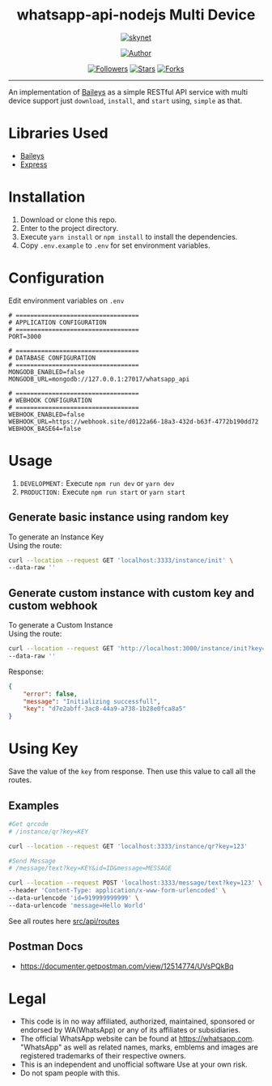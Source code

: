 <h1 align="center"> whatsapp-api-nodejs Multi Device</h1>
</p>
<p align="center">
<a href="#"><img title="skynet" src="https://img.shields.io/badge/whatsapp api nodejs Multi Device-black?style=for-the-badge"></a>
</p>
<p align="center">
<a href="https://github.com/salman0ansari"><img title="Author" src="https://img.shields.io/badge/Author-Mohd Salman Ansari-black.svg?style=for-the-badge&logo=github"></a>
</p>
<p align="center">
<a href="https://github.com/salman0ansari/whatsapp-api-nodejs"><img title="Followers" src="https://img.shields.io/github/followers/salman0ansari?color=black&style=flat-square"></a>
<a href="https://github.com/salman0ansari/whatsapp-api-nodejs"><img title="Stars" src="https://img.shields.io/github/stars/salman0ansari/whatsapp-api-nodejs?color=black&style=flat-square"></a>
<a href="https://github.com/salman0ansari/whatsapp-api-nodejs/network/members"><img title="Forks" src="https://img.shields.io/github/forks/salman0ansari/whatsapp-api-nodejs?color=black&style=flat-square"></a>

---

An implementation of [Baileys](https://github.com/adiwajshing/Baileys/) as a simple RESTful API service with multi device support just `download`, `install`, and `start` using, `simple` as that.

# Libraries Used

-   [Baileys](https://github.com/adiwajshing/Baileys/)
-   [Express](https://github.com/expressjs/express)

# Installation

1. Download or clone this repo.
2. Enter to the project directory.
3. Execute `yarn install` or `npm install` to install the dependencies.
4. Copy `.env.example` to `.env` for set environment variables.

# Configuration

Edit environment variables on `.env`

```env
# ==================================
# APPLICATION CONFIGURATION
# ==================================
PORT=3000

# ==================================
# DATABASE CONFIGURATION
# ==================================
MONGODB_ENABLED=false
MONGODB_URL=mongodb://127.0.0.1:27017/whatsapp_api

# ==================================
# WEBHOOK CONFIGURATION
# ==================================
WEBHOOK_ENABLED=false
WEBHOOK_URL=https://webhook.site/d0122a66-18a3-432d-b63f-4772b190dd72
WEBHOOK_BASE64=false
```

# Usage

1. `DEVELOPMENT:` Execute `npm run dev` or `yarn dev`
2. `PRODUCTION:` Execute `npm run start` or `yarn start`

## Generate basic instance using random key

To generate an Instance Key  
Using the route:

```bash
curl --location --request GET 'localhost:3333/instance/init' \
--data-raw ''
```

## Generate custom instance with custom key and custom webhook

To generate a Custom Instance  
Using the route:

```bash
curl --location --request GET 'http://localhost:3000/instance/init?key=CUSTOM_INSTANCE_KEY_HERE&webhook=true&webhookUrl=https://webhook.site/d7114704-97f6-4562-9a47-dcf66b07266d' \
--data-raw ''
```

Response:

```json
{
    "error": false,
    "message": "Initializing successfull",
    "key": "d7e2abff-3ac8-44a9-a738-1b28e0fca8a5"
}
```

# Using Key

Save the value of the `key` from response. Then use this value to call all the routes.

## Examples

```sh
#Get qrcode
# /instance/qr?key=KEY

curl --location --request GET 'localhost:3333/instance/qr?key=123'
```

```sh
#Send Message
# /message/text?key=KEY&id=ID&message=MESSAGE

curl --location --request POST 'localhost:3333/message/text?key=123' \
--header 'Content-Type: application/x-www-form-urlencoded' \
--data-urlencode 'id=919999999999' \
--data-urlencode 'message=Hello World'
```

See all routes here [src/api/routes](https://github.com/salman0ansari/whatsapp-api-nodejs/tree/main/src/api/routes)

## Postman Docs

-   https://documenter.getpostman.com/view/12514774/UVsPQkBq

# Legal

-   This code is in no way affiliated, authorized, maintained, sponsored or endorsed by WA(WhatsApp) or any of its affiliates or subsidiaries.
-   The official WhatsApp website can be found at https://whatsapp.com. "WhatsApp" as well as related names, marks, emblems and images are registered trademarks of their respective owners.
-   This is an independent and unofficial software Use at your own risk.
-   Do not spam people with this.
